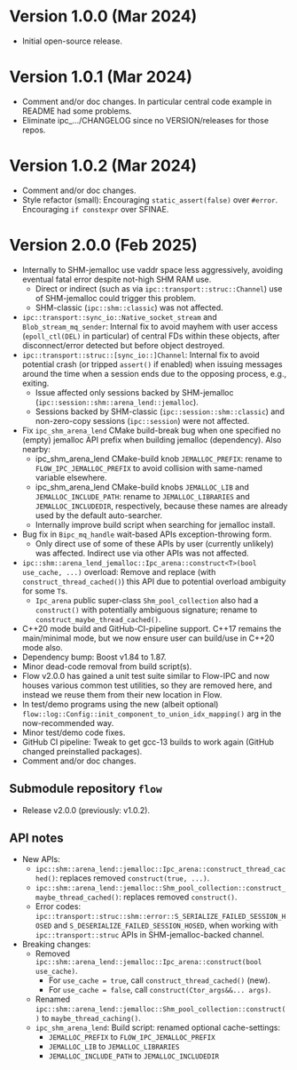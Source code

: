 # Version 1.0.0 (Mar 2024)
* Initial open-source release.

# Version 1.0.1 (Mar 2024)
* Comment and/or doc changes.  In particular central code example in README had some problems.
* Eliminate ipc_.../CHANGELOG since no VERSION/releases for those repos.

# Version 1.0.2 (Mar 2024)
* Comment and/or doc changes.
* Style refactor (small): Encouraging `static_assert(false)` over `#error`.  Encouraging `if constexpr` over SFINAE.

# Version 2.0.0 (Feb 2025)
* Internally to SHM-jemalloc use vaddr space less aggressively, avoiding eventual fatal error despite not-high SHM RAM use.
  * Direct or indirect (such as via `ipc::transport::struc::Channel`) use of SHM-jemalloc could trigger this problem.
  * SHM-classic (`ipc::shm::classic`) was not affected.
* `ipc::transport::sync_io::Native_socket_stream` and `Blob_stream_mq_sender`: Internal fix to avoid mayhem with user access (`epoll_ctl(DEL)` in particular) of central FDs within these objects, after disconnect/error detected but before object destroyed.
* `ipc::transport::struc::[sync_io::]Channel`: Internal fix to avoid potential crash (or tripped `assert()` if enabled) when issuing messages around the time when a session ends due to the opposing process, e.g., exiting.
  * Issue affected only sessions backed by SHM-jemalloc (`ipc::session::shm::arena_lend::jemalloc`).
  * Sessions backed by SHM-classic (`ipc::session::shm::classic`) and non-zero-copy sessions (`ipc::session`) were not affected.
* Fix `ipc_shm_arena_lend` CMake build-break bug when one specified no (empty) jemalloc API prefix when building jemalloc (dependency). Also nearby:
  * ipc_shm_arena_lend CMake-build knob `JEMALLOC_PREFIX`: rename to `FLOW_IPC_JEMALLOC_PREFIX` to avoid collision with same-named variable elsewhere.
  * ipc_shm_arena_lend CMake-build knobs `JEMALLOC_LIB` and `JEMALLOC_INCLUDE_PATH`: rename to `JEMALLOC_LIBRARIES` and `JEMALLOC_INCLUDEDIR`, respectively, because these names are already used by the default auto-searcher.
  * Internally improve build script when searching for jemalloc install.
* Bug fix in `Bipc_mq_handle` wait-based APIs exception-throwing form.
  * Only direct use of some of these APIs by user (currently unlikely) was affected. Indirect use via other APIs was not affected.
* `ipc::shm::arena_lend_jemalloc::Ipc_arena::construct<T>(bool use_cache, ...)` overload: Remove and replace (with `construct_thread_cached()`) this API due to potential overload ambiguity for some `T`s.
  * `Ipc_arena` public super-class `Shm_pool_collection` also had a `construct()` with potentially ambiguous signature; rename to `construct_maybe_thread_cached()`.
* C++20 mode build and GitHub-CI-pipeline support. C++17 remains the main/minimal mode, but we now ensure user can build/use in C++20 mode also.
* Dependency bump: Boost v1.84 to 1.87.
* Minor dead-code removal from build script(s).
* Flow v2.0.0 has gained a unit test suite similar to Flow-IPC and now houses various common test utilities, so they are removed here, and instead we reuse them from their new location in Flow.
* In test/demo programs using the new (albeit optional) `flow::log::Config::init_component_to_union_idx_mapping()` arg in the now-recommended way.
* Minor test/demo code fixes.
* GitHub CI pipeline: Tweak to get gcc-13 builds to work again (GitHub changed preinstalled packages).
* Comment and/or doc changes.

## Submodule repository `flow`
* Release v2.0.0 (previously: v1.0.2).

## API notes
* New APIs:
  * `ipc::shm::arena_lend::jemalloc::Ipc_arena::construct_thread_cached()`: replaces removed `construct(true, ...)`.
  * `ipc::shm::arena_lend::jemalloc::Shm_pool_collection::construct_maybe_thread_cached()`: replaces removed `construct()`.
  * Error codes: `ipc::transport::struc::shm::error::S_SERIALIZE_FAILED_SESSION_HOSED` and `S_DESERIALIZE_FAILED_SESSION_HOSED`, when working with `ipc::transport::struc` APIs in SHM-jemalloc-backed channel.
* Breaking changes:
  * Removed `ipc::shm::arena_lend::jemalloc::Ipc_arena::construct(bool use_cache)`.
    * For `use_cache = true`, call `construct_thread_cached()` (new).
    * For `use_cache = false`, call `construct(Ctor_args&&... args)`.
  * Renamed `ipc::shm::arena_lend::jemalloc::Shm_pool_collection::construct()` to `maybe_thread_caching()`.
  * `ipc_shm_arena_lend`: Build script: renamed optional cache-settings:
    * `JEMALLOC_PREFIX` to `FLOW_IPC_JEMALLOC_PREFIX`
    * `JEMALLOC_LIB` to `JEMALLOC_LIBRARIES`
    * `JEMALLOC_INCLUDE_PATH` to `JEMALLOC_INCLUDEDIR`
